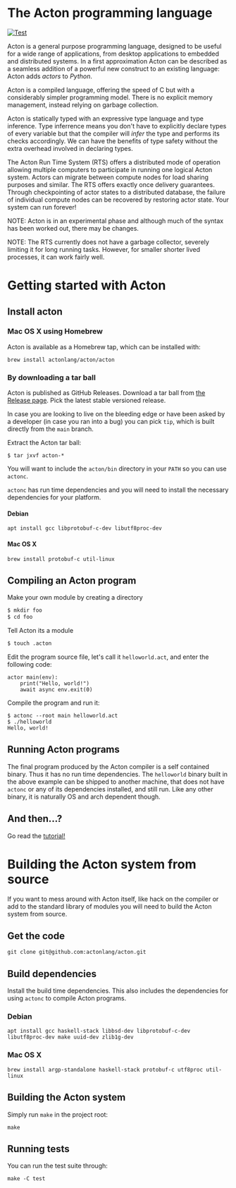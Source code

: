# The Acton programming language
[![Test](https://github.com/actonlang/acton/actions/workflows/test.yml/badge.svg)](https://github.com/actonlang/acton/actions/workflows/test.yml)

Acton is a general purpose programming language, designed to be useful for a
wide range of applications, from desktop applications to embedded and
distributed systems. In a first approximation Acton can be described as a
seamless addition of a powerful new construct to an existing language: Acton
adds *actors* to *Python*.

Acton is a compiled language, offering the speed of C but with a considerably
simpler programming model. There is no explicit memory management, instead
relying on garbage collection.

Acton is statically typed with an expressive type language and type inference.
Type inferrence means you don't have to explicitly declare types of every
variable but that the compiler will *infer* the type and performs its checks
accordingly. We can have the benefits of type safety without the extra overhead
involved in declaring types.

The Acton Run Time System (RTS) offers a distributed mode of operation allowing
multiple computers to participate in running one logical Acton system. Actors
can migrate between compute nodes for load sharing purposes and similar. The RTS
offers exactly once delivery guarantees. Through checkpointing of actor states
to a distributed database, the failure of individual compute nodes can be
recovered by restoring actor state. Your system can run forever!

NOTE: Acton is in an experimental phase and although much of the syntax has been
worked out, there may be changes.

NOTE: The RTS currently does not have a garbage collector, severely limiting it
for long running tasks. However, for smaller shorter lived processes, it can
work fairly well.


# Getting started with Acton

## Install acton

### Mac OS X using Homebrew
Acton is available as a Homebrew tap, which can be installed with:
```
brew install actonlang/acton/acton
```

### By downloading a tar ball

Acton is published as GitHub Releases. Download a tar ball from [the Release
page](https://github.com/actonlang/acton/releases). Pick the latest stable
versioned release.

In case you are looking to live on the bleeding edge or have been asked by a
developer (in case you ran into a bug) you can pick `tip`, which is built
directly from the `main` branch.

Extract the Acton tar ball:
```
$ tar jxvf acton-*
```

You will want to include the `acton/bin` directory in your `PATH` so you can use
`actonc`.

`actonc` has run time dependencies and you will need to install the necessary
dependencies for your platform.

#### Debian
```
apt install gcc libprotobuf-c-dev libutf8proc-dev
```

#### Mac OS X
```
brew install protobuf-c util-linux
```

## Compiling an Acton program

Make your own module by creating a directory

```sh
$ mkdir foo
$ cd foo
```

Tell Acton its a module
```sh
$ touch .acton
```

Edit the program source file, let's call it `helloworld.act`, and enter the
following code:

``` Acton
actor main(env):
    print("Hello, world!")
    await async env.exit(0)
```

Compile the program and run it:

```
$ actonc --root main helloworld.act
$ ./helloworld
Hello, world!
```

## Running Acton programs
The final program produced by the Acton compiler is a self contained binary.
Thus it has no run time dependencies. The `helloworld` binary built in the
above example can be shipped to another machine, that does not have `actonc` or
any of its dependencies installed, and still run. Like any other binary, it is
naturally OS and arch dependent though.

## And then...?
Go read the [tutorial!](docs/tutorial/index.html)

# Building the Acton system from source
If you want to mess around with Acton itself, like hack on the compiler or add
to the standard library of modules you will need to build the Acton system from
source.

## Get the code
```
git clone git@github.com:actonlang/acton.git
```

## Build dependencies
Install the build time dependencies. This also includes the dependencies for
using `actonc` to compile Acton programs.

### Debian
```
apt install gcc haskell-stack libbsd-dev libprotobuf-c-dev libutf8proc-dev make uuid-dev zlib1g-dev
```

### Mac OS X
```
brew install argp-standalone haskell-stack protobuf-c utf8proc util-linux
```

## Building the Acton system
Simply run `make` in the project root:
```
make
```

## Running tests
You can run the test suite through:
```
make -C test
```
